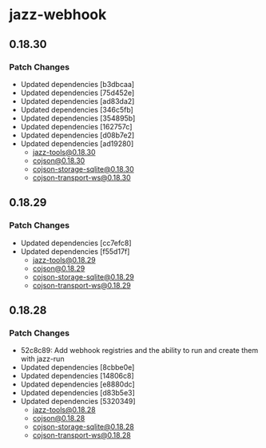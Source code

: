 # jazz-webhook

## 0.18.30

### Patch Changes

- Updated dependencies [b3dbcaa]
- Updated dependencies [75d452e]
- Updated dependencies [ad83da2]
- Updated dependencies [346c5fb]
- Updated dependencies [354895b]
- Updated dependencies [162757c]
- Updated dependencies [d08b7e2]
- Updated dependencies [ad19280]
  - jazz-tools@0.18.30
  - cojson@0.18.30
  - cojson-storage-sqlite@0.18.30
  - cojson-transport-ws@0.18.30

## 0.18.29

### Patch Changes

- Updated dependencies [cc7efc8]
- Updated dependencies [f55d17f]
  - jazz-tools@0.18.29
  - cojson@0.18.29
  - cojson-storage-sqlite@0.18.29
  - cojson-transport-ws@0.18.29

## 0.18.28

### Patch Changes

- 52c8c89: Add webhook registries and the ability to run and create them with jazz-run
- Updated dependencies [8cbbe0e]
- Updated dependencies [14806c8]
- Updated dependencies [e8880dc]
- Updated dependencies [d83b5e3]
- Updated dependencies [5320349]
  - jazz-tools@0.18.28
  - cojson@0.18.28
  - cojson-storage-sqlite@0.18.28
  - cojson-transport-ws@0.18.28
